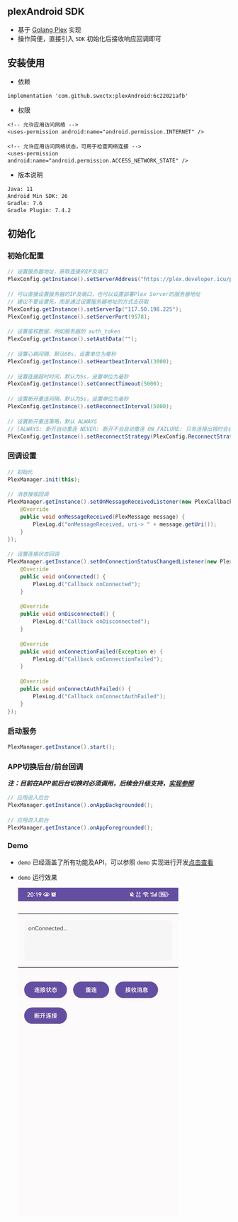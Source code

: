 ## plexAndroid SDK

- 基于 [Golang Plex](https://github.com/swxctx/plex) 实现
- 操作简便，直接引入 `SDK` 初始化后接收响应回调即可

## 安装使用

- 依赖

```
implementation 'com.github.swxctx:plexAndroid:6c22021afb'
```

- 权限

```
<!-- 允许应用访问网络 -->
<uses-permission android:name="android.permission.INTERNET" />

<!-- 允许应用访问网络状态，可用于检查网络连接 -->
<uses-permission android:name="android.permission.ACCESS_NETWORK_STATE" />
```

- 版本说明

```
Java: 11
Android Min SDK: 26
Gradle: 7.6
Gradle Plugin: 7.4.2
```

## 初始化

### 初始化配置

```java
// 设置服务器地址，获取连接的IP及端口
PlexConfig.getInstance().setServerAddress("https://plex.developer.icu/plex/v1/host");

// 可以直接设置服务器的IP及端口，也可以设置部署Plex Server的服务器地址
// 建议不要设置死，而是通过设置服务器地址的方式去获取
PlexConfig.getInstance().setServerIp("117.50.198.225");
PlexConfig.getInstance().setServerPort(9578);

// 设置鉴权数据，例如服务器的 auth_token
PlexConfig.getInstance().setAuthData("");

// 设置心跳间隔，默认60s，设置单位为毫秒
PlexConfig.getInstance().setHeartbeatInterval(3000);

// 设置连接超时时间，默认为5s，设置单位为毫秒
PlexConfig.getInstance().setConnectTimeout(5000);

// 设置断开重连间隔，默认为5s，设置单位为毫秒
PlexConfig.getInstance().setReconnectInterval(5000);

// 设置断开重连策略，默认 ALWAYS
// [ALWAYS: 断开自动重连 NEVER: 断开不会自动重连 ON_FAILURE: 只有连接出错时会自动重连]
PlexConfig.getInstance().setReconnectStrategy(PlexConfig.ReconnectStrategy.ALWAYS);
```

### 回调设置

```java
// 初始化
PlexManager.init(this);

// 消息接收回调
PlexManager.getInstance().setOnMessageReceivedListener(new PlexCallbackInterface.OnMessageReceivedListener() {
    @Override
    public void onMessageReceived(PlexMessage message) {
        PlexLog.d("onMessageReceived, uri-> " + message.getUri());
    }
});

// 设置连接状态回调
PlexManager.getInstance().setOnConnectionStatusChangedListener(new PlexCallbackInterface.OnConnectionStatusChangedListener() {
    @Override
    public void onConnected() {
        PlexLog.d("Callback onConnected");
    }

    @Override
    public void onDisconnected() {
        PlexLog.d("Callback onDisconnected");
    }

    @Override
    public void onConnectionFailed(Exception e) {
        PlexLog.d("Callback onConnectionFailed");
    }

    @Override
    public void onConnectAuthFailed() {
        PlexLog.d("Callback onConnectAuthFailed");
    }
});
```

### 启动服务

```java
PlexManager.getInstance().start();
```

### APP切换后台/前台回调

***注：目前在APP前后台切换时必须调用，后续会升级支持，[实现参照](https://github.com/swxctx/plexAndroid/blob/main/app/src/main/java/com/swxctx/plexdemo/AppLifecycleHandler.java)***

```java
// 应用进入后台
PlexManager.getInstance().onAppBackgrounded();

// 应用进入前台
PlexManager.getInstance().onAppForegrounded();
```

### Demo

- `demo` 已经涵盖了所有功能及API，可以参照 `demo` 实现进行开发[点击查看](https://github.com/swxctx/plexAndroid/tree/main/app)

- `demo` 运行效果

	![](./doc/run.gif)